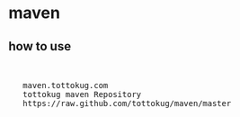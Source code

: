 maven
=====

## how to use

<pre>
 <repositories>
  <repository>
   <id>maven.tottokug.com</id>
   <name>tottokug maven Repository</name>
   <url>https://raw.github.com/tottokug/maven/master</url>
  </repository>
 </repositories>
 
 <dependencies>
  <dependency>
    <groupId></groupId>
    <artifactId></artifactId>
    <version></version>
  </dependency>
 </dependencies>
</pre>
